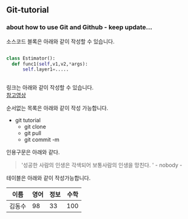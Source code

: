 ## Git-tutorial
### about how to use Git and Github - keep update...



소스코드 블록은 아래와 같이 작성할 수 있습니다.

```python

class Estimator():
  def func1(self,v1,v2,*args):
      self.layer1=.....  
    
```

링크는 아래와 같이 작성할 수 있습니다. <br>
[참고영상](https://www.youtube.com/watch?v=MFJIOqxK6k8&list=PLRx0vPvlEmdD5FLIdwTM4mKBgyjv4no81&index=11)



순서없는 목록은 아래와 같이 작성 가능합니다.
* git tutorial
  * git clone
  * git pull
  * git commit -m 


인용구문은 아래와 같다.
> '성공한 사람의 인생은 각색되어 보통사람의 인생을 망친다. ' - nobody -


테이블은 아래와 같이 작성가능합니다.

이름|영어|정보|수학
---|---|---|---|
김동수|98|33|100


